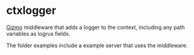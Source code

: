 # ctxlogger

[Gizmo](https://github.com/NYTimes/gizmo) middleware that adds a logger to the
context, including any path variables as logrus fields.

The folder examples include a example server that uses the middleware.
